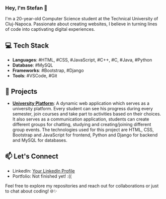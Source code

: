 ### Hey, I'm Stefan 👋

I'm a 20-year-old Computer Science student at the Technical University of Cluj-Napoca. Passionate about creating websites, I believe in turning lines of code into captivating digital experiences.

## 💻 Tech Stack

- **Languages**: #HTML, #CSS, #JavaScript, #C++, #C, #Java, #Python
- **Database**: #MySQL
- **Frameworks**: #Bootstrap, #Django
- **Tools**: #VSCode, #Git

## 📖 Projects

- [**University Platform**](Link-to-Your-University-Platform): A dynamic web application which serves as a university platform. Every student can see his progress during every semester, join courses and take part to activities based on their choices. It also serves as a communication application, students can create different groups for chatting, studying and creating/joining different group events. The technologies used for this project are HTML, CSS, Bootstrap and JavaScript for frontend, Python and Django for backend and MySQL for databases.

## 📫 Let's Connect

- LinkedIn: [Your LinkedIn Profile](https://www.linkedin.com/in/your-profile)
- Portfolio: Not finished yet! :((

Feel free to explore my repositories and reach out for collaborations or just to chat about coding! 🌐✨
